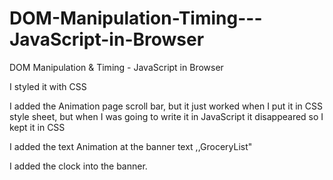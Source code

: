 # DOM-Manipulation-Timing---JavaScript-in-Browser

DOM Manipulation &amp; Timing - JavaScript in Browser

I styled it with CSS

I added the Animation page scroll bar, but it just worked when I put it in CSS style sheet, but when I was going to write it in JavaScript it disappeared so I kept it in CSS

I added the text Animation at the banner text ,,GroceryList"

I added the clock into the banner.
